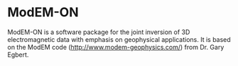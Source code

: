 # ModEM-ON

ModEM-ON is a software package for the joint inversion of 3D electromagnetic data with emphasis on geophysical applications. It is based on the ModEM code (http://www.modem-geophysics.com/) from Dr. Gary Egbert.